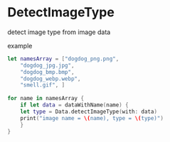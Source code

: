 # DetectImageType


detect image type from image data


example

```swift
let namesArray = ["dogdog_png.png",
    "dogdog_jpg.jpg",
    "dogdog_bmp.bmp",
    "dogdog_webp.webp",
    "smell.gif", ]
    
for name in namesArray {
    if let data = dataWithName(name) {
    let type = Data.detectImageType(with: data)
    print("image name = \(name), type = \(type)")
    }
}    
```
